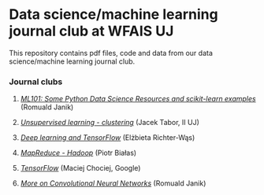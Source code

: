 # Data science/machine learning journal club at WFAIS UJ

This repository contains pdf files, code and data from our data science/machine learning journal club.

### Journal clubs

1. [*ML101: Some Python Data Science Resources and scikit-learn examples*](https://github.com/rmldj/data-science-journal-club/tree/master/journal_club_1) (Romuald Janik)
2. [*Unsupervised learning - clustering*](https://github.com/rmldj/data-science-journal-club/raw/master/journal_club_2/ref-tabor.pdf) (Jacek Tabor, II UJ)

3. [*Deep learning and TensorFlow*](https://github.com/rmldj/data-science-journal-club/raw/master/journal_club_3/DataScience_18Nov16.pdf) (Elżbieta Richter-Wąs)

4. [*MapReduce - Hadoop*](https://github.com/rmldj/data-science-journal-club/raw/master/journal_club_4/hadoop.pdf) (Piotr Białas)

5. [*TensorFlow*](https://github.com/rmldj/data-science-journal-club/raw/master/journal_club_5/TF-WFAIS.pdf) (Maciej Chociej, Google)

6. [*More on Convolutional Neural Networks*](https://github.com/rmldj/data-science-journal-club/raw/master/journal_club_6/cnn.pdf) (Romuald Janik)
